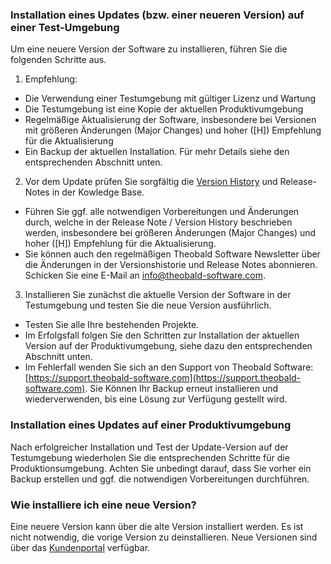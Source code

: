 
### Installation eines Updates (bzw. einer neueren Version) auf einer Test-Umgebung

Um eine neuere Version der Software zu installieren, führen Sie die folgenden Schritte aus. 

1. Empfehlung: 
 - Die Verwendung einer Testumgebung mit gültiger Lizenz und Wartung
 - Die Testumgebung ist eine Kopie der aktuellen Produktivumgebung
 - Regelmäßige Aktualisierung der Software, insbesondere bei Versionen mit größeren Änderungen (Major Changes) und hoher ([H]) Empfehlung für die Aktualisierung
 - Ein Backup der aktuellen Installation. Für mehr Details siehe den entsprechenden Abschnitt unten. 
 
2. Vor dem Update prüfen Sie sorgfältig die [Version History](https://kb.theobald-software.com/version-history) und Release-Notes in der Kowledge Base.
 - Führen Sie ggf. alle notwendigen Vorbereitungen und Änderungen durch, welche in der Release Note / Version History beschrieben werden, insbesondere bei größeren Änderungen (Major Changes) und hoher ([H]) Empfehlung für die Aktualisierung.
 - Sie können auch den regelmäßigen Theobald Software Newsletter über die Änderungen in der Versionshistorie und Release Notes abonnieren. Schicken Sie eine E-Mail an info@theobald-software.com. 

3. Installieren Sie zunächst die aktuelle Version der Software in der Testumgebung und testen Sie die neue Version ausführlich.
 - Testen Sie alle Ihre bestehenden Projekte.
 - Im Erfolgsfall folgen Sie den Schritten zur Installation der aktuellen Version auf der Produktivumgebung, siehe dazu den entsprechenden Abschnitt unten. 
 - Im Fehlerfall wenden Sie sich an den Support von Theobald Software: [https://support.theobald-software.com](https://support.theobald-software.com). Sie Können Ihr Backup erneut installieren und wiederverwenden, bis eine Lösung zur Verfügung gestellt wird.


### Installation eines Updates auf einer Produktivumgebung
Nach erfolgreicher Installation und Test der Update-Version auf der Testumgebung wiederholen Sie die entsprechenden Schritte für die Produktionsumgebung. 
Achten Sie unbedingt darauf, dass Sie vorher ein Backup erstellen und ggf. die notwendigen Vorbereitungen durchführen. 


### Wie installiere ich eine neue Version? 
Eine neuere Version kann über die alte Version installiert werden. Es ist nicht notwendig, die vorige Version zu deinstallieren. 
Neue Versionen sind über das [Kundenportal](https://my.theobald-software.com) verfügbar.